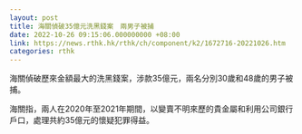 ```yaml
---
layout: post
title: 海關偵破35億元洗黑錢案　兩男子被捕
date: 2022-10-26 09:15:06.000000000 +08:00
link: https://news.rthk.hk/rthk/ch/component/k2/1672716-20221026.htm
categories: rthk
---
```


海關偵破歷來金額最大的洗黑錢案，涉款35億元，兩名分別30歲和48歲的男子被捕。

海關指，兩人在2020年至2021年期間，以變賣不明來歷的貴金屬和利用公司銀行戶口，處理共約35億元的懷疑犯罪得益。
